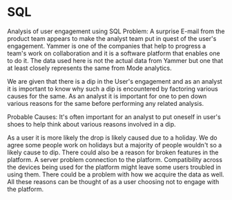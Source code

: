 # SQL
Analysis of user engagement using SQL
Problem: A surprise E-mail from the product team appears to make the analyst team put in quest of the user's engagement. Yammer is one of the companies that help to progress a team's work on collaboration and it is a software platform that enables one to do it. The data used here is not the actual data from Yammer but one that at least closely represents the same from Mode analytics.

We are given that there is a dip in the User's engagement and as an analyst it is important to know why such a dip is encountered by factoring various causes for the same. As an analyst it is important for one to pen down various reasons for the same before performing any related analysis.

Probable Causes: It's often important for an analyst to put oneself in user's shoes to help think about various reasons involved in a dip.

As a user it is more likely the drop is likely caused due to a holiday. We do agree some people work on holidays but a majority of people wouldn't so a likely cause to dip. There could also be a reason for broken features in the platform. A server problem connection to the platform. Compatibility across the devices being used for the platform might leave some users troubled in using them. There could be a problem with how we acquire the data as well. All these reasons can be thought of as a user choosing not to engage with the platform.
